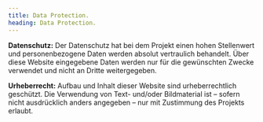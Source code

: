 ```yaml
---
title: Data Protection.
heading: Data Protection.
---
```

<!--more-->
**Datenschutz:**
Der Datenschutz hat bei dem Projekt einen hohen Stellenwert und personenbezogene Daten werden absolut vertraulich behandelt.
Über diese Website eingegebene Daten werden nur für die gewünschten Zwecke verwendet und nicht an Dritte weitergegeben.

**Urheberrecht:**
Aufbau und Inhalt dieser Website sind urheberrechtlich geschützt. Die Verwendung von Text- und/oder Bildmaterial ist – sofern nicht ausdrücklich anders angegeben – nur mit Zustimmung des Projekts erlaubt.
